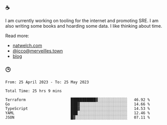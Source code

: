 ### ☕

I am currently working on tooling for the internet and promoting SRE. I am also writing some books and hoarding some data. I like thinking about time. 

Read more:

 - [natwelch.com](https://natwelch.com)
 - [@icco@merveilles.town](https://merveilles.town/@icco)
 - [blog](https://writing.natwelch.com)

### 🕒

<!--START_SECTION:waka-->

```text
From: 25 April 2023 - To: 25 May 2023

Total Time: 25 hrs 9 mins

Terraform                    ███████████▓░░░░░░░░░░░░░   46.92 %
Go                           ███▓░░░░░░░░░░░░░░░░░░░░░   14.66 %
TypeScript                   ███▓░░░░░░░░░░░░░░░░░░░░░   14.53 %
YAML                         ███░░░░░░░░░░░░░░░░░░░░░░   12.46 %
JSON                         █▓░░░░░░░░░░░░░░░░░░░░░░░   07.11 %
```

<!--END_SECTION:waka-->
